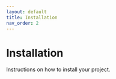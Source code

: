 ```yaml
---
layout: default
title: Installation
nav_order: 2
---
```


# Installation

Instructions on how to install your project.
